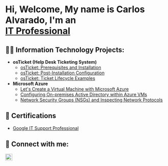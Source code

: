 <h1>Hi, Welcome,  My name is Carlos Alvarado, I'm an <br/><a href="https://www.linkedin.com/in/carlos-alvarado-402959279/">IT Professional</a>


<h2>👨‍💻 Information Technology Projects:</h2>

- <b>osTicket (Help Desk Ticketing System)</b>
  - [osTicket: Prerequisites and Installation](https://github.com/CarlosAlvarado0718/osticket-prereqs)
  - [osTicket: Post-Installation Configuration](https://github.com/CarlosAlvarado0718/osTicket-PostConfig)
  - [osTicket: Ticket Lifecycle Examples](https://github.com/joshmadakorcc/ticket-lifecycle)
- <b>Microsoft Azure</b>
  - [Let's Create a Virtual Machine with Microsoft Azure](https://github.com/CarlosAlvarado0718/Virtual-Machine)
  - [Configuring On-premises Active Directory within Azure VMs](https://github.com/joshmadakorcc/configure-ad)
  - [Network Security Groups (NSGs) and Inspecting Network Protocols](https://github.com/joshmadakorcc/azure-network-protocols)
<h2>📜 Certifications</h2>

- [Google IT Support Professional](https://coursera.org/share/083dbf9dbe4e91ff73341501eb3d056b)


<h2> 🤳 Connect with me:</h2>



[<img align="left" alt="JoshMadakor | LinkedIn" width="22px" src="https://cdn.jsdelivr.net/npm/simple-icons@v3/icons/linkedin.svg" />][linkedin]

[linkedin]:https://www.linkedin.com/in/carlos-alvarado-402959279/



